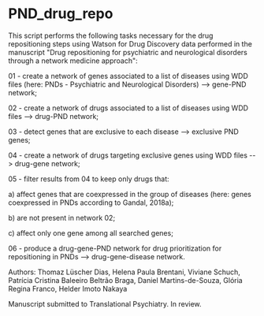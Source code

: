 # PND_drug_repo
This script performs the following tasks necessary for the drug repositioning steps using Watson for Drug Discovery data performed in the manuscript "Drug repositioning for psychiatric and neurological disorders through a network medicine approach":

01 - create a network of genes associated to a list of diseases using WDD files (here: PNDs - Psychiatric and Neurological Disorders) --> gene-PND network;

02 - create a network of drugs associated to a list of diseases using WDD files --> drug-PND network;

03 - detect genes that are exclusive to each disease --> exclusive PND genes;

04 - create a network of drugs targeting exclusive genes using WDD files --> drug-gene network;

05 - filter results from 04 to keep only drugs that:

a) affect genes that are coexpressed in the group of diseases (here: genes coexpressed in PNDs according to Gandal, 2018a);

b) are not present in network 02;

c) affect only one gene among all searched genes;

06 - produce a drug-gene-PND network for drug prioritization for repositioning in PNDs --> drug-gene-disease network.

Authors: Thomaz Lüscher Dias, Helena Paula Brentani, Viviane Schuch, Patrícia Cristina Baleeiro Beltrão Braga, Daniel Martins-de-Souza, Glória Regina Franco, Helder Imoto Nakaya

Manuscript submitted to Translational Psychiatry. In review.
